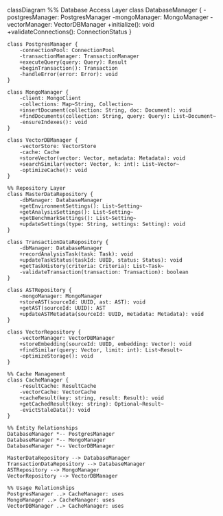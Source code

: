 classDiagram
    %% Database Access Layer
    class DatabaseManager {
        -postgresManager: PostgresManager
        -mongoManager: MongoManager
        -vectorManager: VectorDBManager
        +initialize(): void
        +validateConnections(): ConnectionStatus
    }

    class PostgresManager {
        -connectionPool: ConnectionPool
        -transactionManager: TransactionManager
        +executeQuery(query: Query): Result
        +beginTransaction(): Transaction
        -handleError(error: Error): void
    }

    class MongoManager {
        -client: MongoClient
        -collections: Map~String, Collection~
        +insertDocument(collection: String, doc: Document): void
        +findDocuments(collection: String, query: Query): List~Document~
        -ensureIndexes(): void
    }

    class VectorDBManager {
        -vectorStore: VectorStore
        -cache: Cache
        +storeVector(vector: Vector, metadata: Metadata): void
        +searchSimilar(vector: Vector, k: int): List~Vector~
        -optimizeCache(): void
    }

    %% Repository Layer
    class MasterDataRepository {
        -dbManager: DatabaseManager
        +getEnvironmentSettings(): List~Setting~
        +getAnalysisSettings(): List~Setting~
        +getBenchmarkSettings(): List~Setting~
        +updateSettings(type: String, settings: Setting): void
    }

    class TransactionDataRepository {
        -dbManager: DatabaseManager
        +recordAnalysisTask(task: Task): void
        +updateTaskStatus(taskId: UUID, status: Status): void
        +getTaskHistory(criteria: Criteria): List~Task~
        -validateTransaction(transaction: Transaction): boolean
    }

    class ASTRepository {
        -mongoManager: MongoManager
        +storeAST(sourceId: UUID, ast: AST): void
        +getAST(sourceId: UUID): AST
        +updateASTMetadata(sourceId: UUID, metadata: Metadata): void
    }

    class VectorRepository {
        -vectorManager: VectorDBManager
        +storeEmbedding(sourceId: UUID, embedding: Vector): void
        +findSimilar(query: Vector, limit: int): List~Result~
        -optimizeStorage(): void
    }

    %% Cache Management
    class CacheManager {
        -resultCache: ResultCache
        -vectorCache: VectorCache
        +cacheResult(key: string, result: Result): void
        +getCachedResult(key: string): Optional~Result~
        -evictStaleData(): void
    }

    %% Entity Relationships
    DatabaseManager *-- PostgresManager
    DatabaseManager *-- MongoManager
    DatabaseManager *-- VectorDBManager

    MasterDataRepository --> DatabaseManager
    TransactionDataRepository --> DatabaseManager
    ASTRepository --> MongoManager
    VectorRepository --> VectorDBManager

    %% Usage Relationships
    PostgresManager ..> CacheManager: uses
    MongoManager ..> CacheManager: uses
    VectorDBManager ..> CacheManager: uses